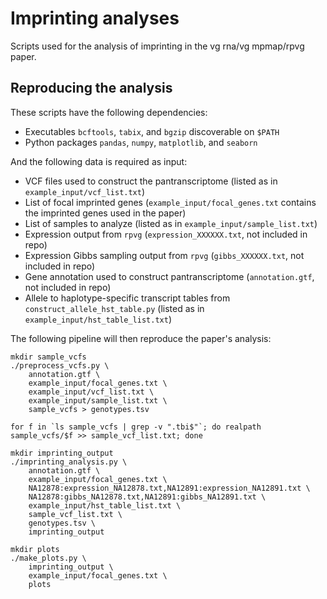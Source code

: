 # Imprinting analyses

Scripts used for the analysis of imprinting in the vg rna/vg mpmap/rpvg paper.

## Reproducing the analysis

These scripts have the following dependencies:

* Executables `bcftools`, `tabix`, and `bgzip` discoverable on `$PATH`
* Python packages `pandas`, `numpy`, `matplotlib`, and `seaborn`

And the following data is required as input:

* VCF files used to construct the pantranscriptome (listed as in `example_input/vcf_list.txt`)
* List of focal imprinted genes (`example_input/focal_genes.txt` contains the imprinted genes used in the paper)
* List of samples to analyze (listed as in `example_input/sample_list.txt`)
* Expression output from `rpvg` (`expression_XXXXXX.txt`, not included in repo)
* Expression Gibbs sampling output from `rpvg` (`gibbs_XXXXXX.txt`, not included in repo)
* Gene annotation used to construct pantranscriptome (`annotation.gtf`, not included in repo)
* Allele to haplotype-specific transcript tables from `construct_allele_hst_table.py` (listed as in `example_input/hst_table_list.txt`)

The following pipeline will then reproduce the paper's analysis:

	mkdir sample_vcfs
	./preprocess_vcfs.py \
		annotation.gtf \
		example_input/focal_genes.txt \
		example_input/vcf_list.txt \
		example_input/sample_list.txt \
		sample_vcfs > genotypes.tsv
	
	for f in `ls sample_vcfs | grep -v ".tbi$"`; do realpath sample_vcfs/$f >> sample_vcf_list.txt; done
	
	mkdir imprinting_output
	./imprinting_analysis.py \
		annotation.gtf \
		example_input/focal_genes.txt \
		NA12878:expression_NA12878.txt,NA12891:expression_NA12891.txt \
		NA12878:gibbs_NA12878.txt,NA12891:gibbs_NA12891.txt \
		example_input/hst_table_list.txt \
		sample_vcf_list.txt \
		genotypes.tsv \
		imprinting_output
	
	mkdir plots
	./make_plots.py \
		imprinting_output \
		example_input/focal_genes.txt \
		plots

